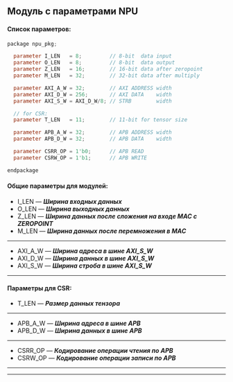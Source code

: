 ## Модуль c параметрами NPU

#### Список параметров:

```verilog
package npu_pkg;

  parameter I_LEN   = 8;         // 8-bit  data input
  parameter O_LEN   = 8;         // 8-bit  data output
  parameter Z_LEN   = 16;        // 16-bit data after zeropoint
  parameter M_LEN   = 32;        // 32-bit data after multiply

  parameter AXI_A_W = 32;        // AXI ADDRESS width
  parameter AXI_D_W = 256;       // AXI DATA    width
  parameter AXI_S_W = AXI_D_W/8; // STRB        width

  // for CSR:
  parameter T_LEN   = 11;        // 11-bit for tensor size

  parameter APB_A_W = 32;        // APB ADDRESS width
  parameter APB_D_W = 32;        // APB DATA    width

  parameter CSRR_OP = 1'b0;      // APB READ
  parameter CSRW_OP = 1'b1;      // APB WRITE

endpackage
```

#### Общие параметры для модулей:

* I_LEN — ***Ширина входных данных***
* O_LEN — ***Ширина выходных данных***
* Z_LEN — ***Ширина данных после сложения на входе MAC с ZEROPOINT***
* M_LEN — ***Ширина данных после перемножения в MAC***

---

* AXI_A_W — ***Ширина адреса в шине AXI_S_W***
* AXI_D_W — ***Ширина данных в шине AXI_S_W***
* AXI_S_W — ***Ширина строба в шине AXI_S_W***

---

#### Параметры для CSR:

* T_LEN   — ***Размер данных тензора***

---

* APB_A_W — ***Ширина адреса в шине APB***
* APB_D_W — ***Ширина данных в шине APB***

---

* CSRR_OP — ***Кодирование операции чтения по APB***
* CSRW_OP — ***Кодирование операции записи по APB***

---
---